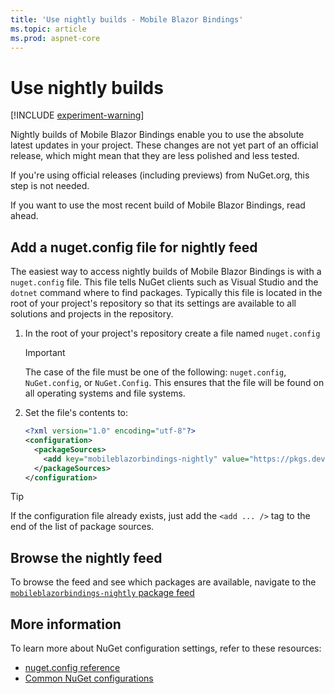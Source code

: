 ```yaml
---
title: 'Use nightly builds - Mobile Blazor Bindings'
ms.topic: article
ms.prod: aspnet-core
---
```


# Use nightly builds

[!INCLUDE [experiment-warning](../includes/experiment-warning.md)]

Nightly builds of Mobile Blazor Bindings enable you to use the absolute latest updates in your project. These changes are not yet part of an official release, which might mean that they are less polished and less tested.

If you're using official releases (including previews) from NuGet.org, this step is not needed.

If you want to use the most recent build of Mobile Blazor Bindings, read ahead.

## Add a nuget.config file for nightly feed

The easiest way to access nightly builds of Mobile Blazor Bindings is with a `nuget.config` file. This file tells NuGet clients such as Visual Studio and the `dotnet` command where to find packages. Typically this file is located in the root of your project's repository so that its settings are available to all solutions and projects in the repository.

1. In the root of your project's repository create a file named `nuget.config`

    > [!IMPORTANT]
    > The case of the file must be one of the following: `nuget.config`, `NuGet.config`, or `NuGet.Config`. This ensures that the file will be found on all operating systems and file systems.

1. Set the file's contents to:

    ```xml
    <?xml version="1.0" encoding="utf-8"?>
    <configuration>
      <packageSources>
        <add key="mobileblazorbindings-nightly" value="https://pkgs.dev.azure.com/dnceng/public/_packaging/mobileblazorbindings-nightly/nuget/v3/index.json" />
      </packageSources>
    </configuration>
    ```

> [!TIP]
> If the configuration file already exists, just add the `<add ... />` tag to the end of the list of package sources.

## Browse the nightly feed

To browse the feed and see which packages are available, navigate to the [`mobileblazorbindings-nightly` package feed](https://dev.azure.com/dnceng/public/_packaging?_a=feed&feed=mobileblazorbindings-nightly)

## More information

To learn more about NuGet configuration settings, refer to these resources:

* [nuget.config reference](https://docs.microsoft.com/nuget/reference/nuget-config-file)
* [Common NuGet configurations](https://docs.microsoft.com/nuget/consume-packages/configuring-nuget-behavior)
